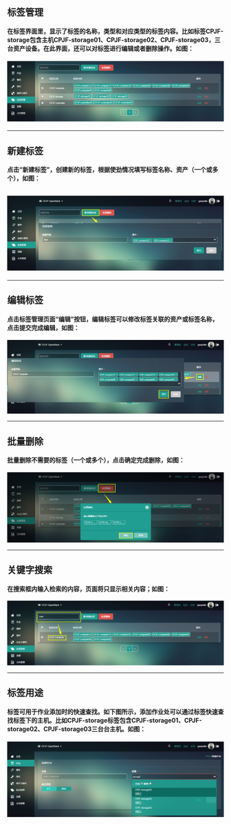 ## 标签管理

#### 在**标签**界面里，显示了标签的名称，类型和对应类型的标签内容。比如标签CPJF-storage包含主机CPJF-storage01、CPJF-storage02、CPJF-storage03，三台资产设备。在此界面，还可以对标签进行编辑或者删除操作。如图：

#### ![](/assets/标签管理.png)

---

## 新建标签

#### 点击“新建标签”，创建新的标签，根据使劲情况填写标签名称、资产（一个或多个），如图：

## ![](/assets/新建标签.jpg)

---

## 编辑标签

#### 点击标签管理页面“编辑”按钮，编辑标签可以修改标签关联的资产或标签名称，点击提交完成编辑，如图：

![](/assets/编辑标签.jpg)

---

## 批量删除

#### 批量删除不需要的标签（一个或多个），点击确定完成删除，如图：

![](/assets/删除标签.png)

---

## 关键字搜索

#### 在搜索框内输入检索的内容，页面将只显示相关内容；如图：

![](/assets/标签搜索.png)

---

## 标签用途

#### 标签可用于作业添加时的快速查找。如下图所示，添加作业处可以通过标签快速查找标签下的主机。比如CPJF-storage标签包含CPJF-storage01、CPJF-storage02、CPJF-storage03三台台主机。如图：

#### ![](/assets/标签用途.png)



